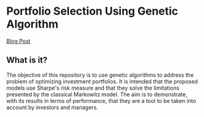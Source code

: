 # Portfolio Selection Using Genetic Algorithm

[Blog Post](https://jaumecloquellcapo.github.io/jaumeCloquellCapo.github.io/sharpe-ratio-risk.html)

## What is it?

The objective of this repository is to use genetic algorithms to address the problem of optimizing investment portfolios.  It is intended that the proposed models use Sharpe's risk measure and that they solve the limitations presented by the classical Markowitz model.  The aim is to demonstrate, with its results in terms of performance, that they are a tool to be taken into account by investors and managers.
